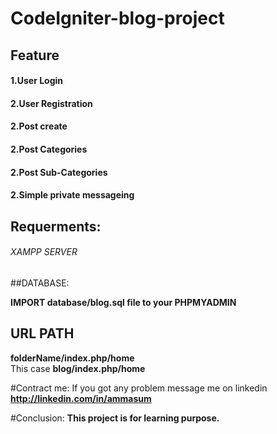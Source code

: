 # CodeIgniter-blog-project
## Feature
#### 1.User Login
#### 2.User Registration
#### 2.Post create
#### 2.Post Categories
#### 2.Post Sub-Categories
#### 2.Simple private messageing

## Requerments:
###### XAMPP SERVER

##DATABASE:

**IMPORT database/blog.sql file to your PHPMYADMIN**  
## URL PATH
**folderName/index.php/home**  
This case **blog/index.php/home**


#Contract me:
If you got any problem message me on linkedin  
**http://linkedin.com/in/ammasum**


#Conclusion:
**This project is for learning purpose.**
